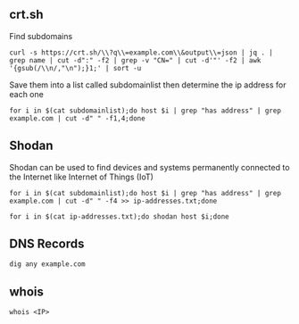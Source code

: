 ## crt.sh 
Find subdomains
```
curl -s https://crt.sh/\\?q\\=example.com\\&output\\=json | jq . | grep name | cut -d":" -f2 | grep -v "CN=" | cut -d'"' -f2 | awk '{gsub(/\\n/,"\n");}1;' | sort -u
```
Save them into a list called subdomainlist then determine the ip address for each one
```
for i in $(cat subdomainlist);do host $i | grep "has address" | grep example.com | cut -d" " -f1,4;done
```

## Shodan
Shodan can be used to find devices and systems permanently connected to the Internet like Internet of Things (IoT)
```
for i in $(cat subdomainlist);do host $i | grep "has address" | grep example.com | cut -d" " -f4 >> ip-addresses.txt;done
```
```
for i in $(cat ip-addresses.txt);do shodan host $i;done
```

## DNS Records
```
dig any example.com
```

## whois
```
whois <IP>
```
